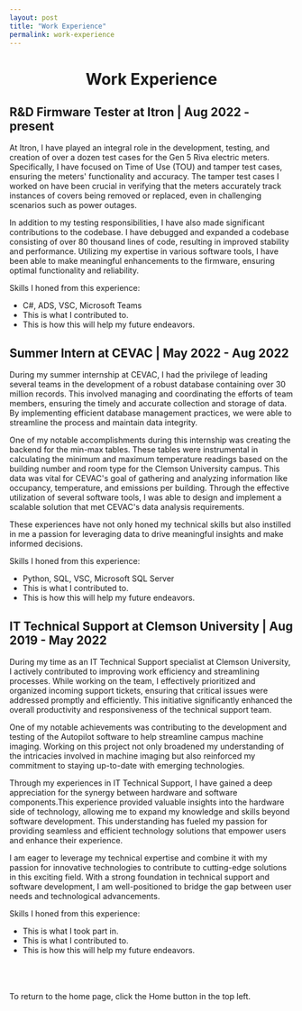 ```yaml
---
layout: post
title: "Work Experience"
permalink: work-experience
---
```

<h1 class="post-title p-name"><span class="gold"> <div style="text-align:center"> Work Experience </div></span></h1>

<h2 class="post-title p-name"><span class="white">R&D Firmware Tester at Itron | Aug 2022 - present</span></h2>

At Itron, I have played an integral role in the development, testing, and creation of over a dozen test cases for the Gen 5 Riva electric meters. Specifically, I have focused on Time of Use (TOU) and tamper test cases, ensuring the meters' functionality and accuracy. The tamper test cases I worked on have been crucial in verifying that the meters accurately track instances of covers being removed or replaced, even in challenging scenarios such as power outages.

In addition to my testing responsibilities, I have also made significant contributions to the codebase. I have debugged and expanded a codebase consisting of over 80 thousand lines of code, resulting in improved stability and performance. Utilizing my expertise in various software tools, I have been able to make meaningful enhancements to the firmware, ensuring optimal functionality and reliability.

Skills I honed from this experience:
- C#, ADS, VSC, Microsoft Teams
- This is what I contributed to.
- This is how this will help my future endeavors.

<h2 class="post-title p-name"><span class="white">Summer Intern at CEVAC | May 2022 - Aug 2022</span></h2>

During my summer internship at CEVAC, I had the privilege of leading several teams in the development of a robust database containing over 30 million records. This involved managing and coordinating the efforts of team members, ensuring the timely and accurate collection and storage of data. By implementing efficient database management practices, we were able to streamline the process and maintain data integrity.

One of my notable accomplishments during this internship was creating the backend for the min-max tables. These tables were instrumental in calculating the minimum and maximum temperature readings based on the building number and room type for the Clemson University campus. This data was vital for CEVAC's goal of gathering and analyzing information like occupancy, temperature, and emissions per building. Through the effective utilization of several software tools, I was able to design and implement a scalable solution that met CEVAC's data analysis requirements.

These experiences have not only honed my technical skills but also instilled in me a passion for leveraging data to drive meaningful insights and make informed decisions.

Skills I honed from this experience:
- Python, SQL, VSC, Microsoft SQL Server
- This is what I contributed to.
- This is how this will help my future endeavors.


<h2 class="post-title p-name"><span class="white">IT Technical Support at Clemson University | Aug 2019 - May 2022</span></h2>

During my time as an IT Technical Support specialist at Clemson University, I actively contributed to improving work efficiency and streamlining processes. While working on the team, I effectively prioritized and organized incoming support tickets, ensuring that critical issues were addressed promptly and efficiently. This initiative significantly enhanced the overall productivity and responsiveness of the technical support team.

One of my notable achievements was contributing to the development and testing of the Autopilot software to help streamline campus machine imaging. Working on this project not only broadened my understanding of the intricacies involved in machine imaging but also reinforced my commitment to staying up-to-date with emerging technologies.

Through my experiences in IT Technical Support, I have gained a deep appreciation for the synergy between hardware and software components.This experience provided valuable insights into the hardware side of technology, allowing me to expand my knowledge and skills beyond software development. This understanding has fueled my passion for providing seamless and efficient technology solutions that empower users and enhance their experience.

I am eager to leverage my technical expertise and combine it with my passion for innovative technologies to contribute to cutting-edge solutions in this exciting field. With a strong foundation in technical support and software development, I am well-positioned to bridge the gap between user needs and technological advancements.

Skills I honed from this experience:
- This is what I took part in.
- This is what I contributed to.
- This is how this will help my future endeavors.


<br><br><br>To return to the home page, click the Home button in the top left.